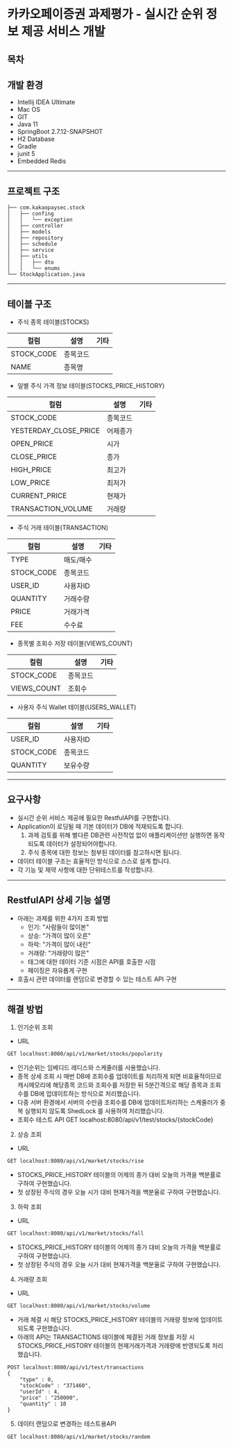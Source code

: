 # 카카오페이증권 과제평가 - 실시간 순위 정보 제공 서비스 개발

## 목차
## 개발 환경
  - Intellij IDEA Ultimate
  - Mac OS
  - GIT
  - Java 11
  - SpringBoot 2.7.12-SNAPSHOT
  - H2 Database
  - Gradle
  - junit 5
  - Embedded Redis
---
## 프로젝트 구조
```
├── com.kakaopaysec.stock
│   ├── confing
│   │   └── exception
│   ├── controller
│   ├── models
│   ├── repository
│   ├── schedule
│   ├── service
│   ├── utils
│   │   ├── dto
│   │   └── enums
└── StockApplication.java
``` 
---
## 테이블 구조
- 주식 종목 테이블(STOCKS)

|컬럼|설명|기타|
|------|---|---|
|STOCK_CODE|종목코드| |
|NAME|종목명| |


- 일별 주식 가격 정보 테이블(STOCKS_PRICE_HISTORY)

|컬럼|설명|기타|
|------|---|---|
|STOCK_CODE|종목코드| |
|YESTERDAY_CLOSE_PRICE|어제종가| |
|OPEN_PRICE|시가| |
|CLOSE_PRICE|종가| |
|HIGH_PRICE|최고가| |
|LOW_PRICE|최저가| |
|CURRENT_PRICE|현재가| |
|TRANSACTION_VOLUME|거래량| |

- 주식 거래 테이블(TRANSACTION)

|컬럼|설명|기타|
|------|---|---|
|TYPE|매도/매수| |
|STOCK_CODE|종목코드| |
|USER_ID|사용자ID| |
|QUANTITY|거래수량| |
|PRICE|거래가격| |
|FEE|수수료| |

- 종목별 조회수 저장 테이블(VIEWS_COUNT)

|컬럼|설명|기타|
|------|---|---|
|STOCK_CODE|종목코드| |
|VIEWS_COUNT|조회수| |

- 사용자 주식 Wallet 테이블(USERS_WALLET)

|컬럼|설명|기타|
|------|---|---|
|USER_ID|사용자ID| |
|STOCK_CODE|종목코드| |
|QUANTITY|보유수량| |
---

## 요구사항
- 실시간 순위 서비스 제공에 필요한 RestfulAPI를 구현합니다.
- Application이 로딩될 때 기본 데이터가 DB에 적재되도록 합니다.
  1) 과제 검토를 위해 별다른 DB관련 사전작업 없이 애플리케이션만 실행하면 동작되도록 데이터가 설정되어야합니다.
  2) 주식 종목에 대한 정보는 첨부된 데이터를 참고하시면 됩니다.
- 데이터 테이블 구조는 효율적인 방식으로 스스로 설계 합니다.
- 각 기능 및 제약 사항에 대한 단위테스트를 작성합니다. 
---
## RestfulAPI 상세 기능 설명
- 아래는 과제를 위한 4가지 조회 방법
  - 인기: "사람들이 많이본"
  - 상승: "가격이 많이 오른"
  - 하락: "가격이 많이 내린"
  - 거래량: "거래량이 많은"
  - 태그에 대한 데이터 기준 시점은 API를 호출한 시점
  - 페이징은 자유롭게 구현
- 호출시 관련 데이터를 랜덤으로 변경할 수 있는 테스트 API 구현
---
## 해결 방법
1) 인기순위 조회
- URL
```
GET localhost:8080/api/v1/market/stocks/popularity
```
- 인기순위는 임베디드 레디스와 스케줄러를 사용했습니다.
- 종목 상세 조회 시 매번 DB에 조회수를 업데이트를 처리하게 되면 비효율적이므로 캐시메모리에 해당종목 코드와 조회수를 저장한 뒤 5분간격으로 해당 종목과 조회수를 DB에 업데이트하는 방식으로 처리했습니다.
- 다중 서버 환경에서 서버의 수만큼 조회수를 DB에 업데이트처리하는 스케줄러가 중복 실행되지 않도록 ShedLock 를 사용하여 처리했습니다.
- 조회수 테스트 API GET localhost:8080/api/v1/test/stocks/{stockCode}

2) 상승 조회
- URL
```
GET localhost:8080/api/v1/market/stocks/rise
```
- STOCKS_PRICE_HISTORY 테이블의 어제의 종가 대비 오늘의 가격을 백분률로 구하여 구현했습니다.
- 첫 상장된 주식의 경우 오늘 시가 대비 현재가격을 백분율로 구하여 구현했습니다.

3) 하락 조회
- URL
```
GET localhost:8080/api/v1/market/stocks/fall
```
- STOCKS_PRICE_HISTORY 테이블의 어제의 종가 대비 오늘의 가격을 백분률로 구하여 구현했습니다.
- 첫 상장된 주식의 경우 오늘 시가 대비 현재가격을 백분율로 구하여 구현했습니다.

4) 거래량 조회
- URL
```
GET localhost:8080/api/v1/market/stocks/volume
```
- 거래 체결 시 해당 STOCKS_PRICE_HISTORY 테이블의 거래량 정보에 업데이트 되도록 구현했습니다. 
- 아래의 API는 TRANSACTIONS 테이블에 체결된 거래 정보를 저장 시 STOCKS_PRICE_HISTORY 테이블의 현재거래가격과 거래량에 반영되도록 처리했습니다.
```
POST localhost:8080/api/v1/test/transactions
{
	"type" : 0,
	"stockCode" : "371460",
	"userId" : 4,
	"price" : "250000",
	"quantity" : 10
}
```

5) 데이터 랜덤으로 변경하는 테스트용API
```
GET localhost:8080/api/v1/market/stocks/random
```



